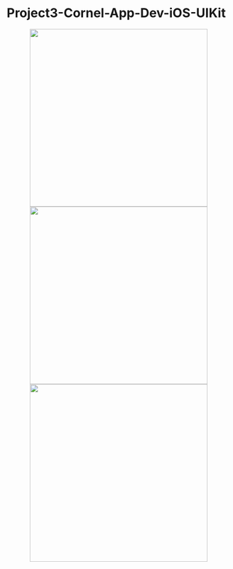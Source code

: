 # Project3-Cornel-App-Dev-iOS-UIKit

<div align="center">
    <img src="https://user-images.githubusercontent.com/32113863/219616657-dcbb9720-5dfe-466a-82f7-6b7292a96f2c.png" width="400px"</img> 
</div>
<div align="center">
    <img src="https://user-images.githubusercontent.com/32113863/219616708-c0d9c56a-900d-41d6-9921-3e70cc890433.png" width="400px"</img> 
</div>
<div align="center">
    <img src="https://user-images.githubusercontent.com/32113863/219616774-3f6dbafd-41f9-4512-82c8-b062ed47cd62.png" width="400px"</img> 
</div>

